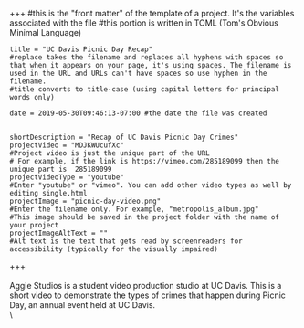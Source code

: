 +++
    #this is the "front matter" of the template of a project. It's the variables associated with the file
    #this portion is written in TOML (Tom's Obvious Minimal Language)
    
    title = "UC Davis Picnic Day Recap"
    #replace takes the filename and replaces all hyphens with spaces so that when it appears on your page, it's using spaces. The filename is used in the URL and URLs can't have spaces so use hyphen in the filename.
    #title converts to title-case (using capital letters for principal words only)
    
    date = 2019-05-30T09:46:13-07:00 #the date the file was created

    
    shortDescription = "Recap of UC Davis Picnic Day Crimes"
    projectVideo = "MDJKWUcufXc"
    #Project video is just the unique part of the URL  
    # For example, if the link is https://vimeo.com/285189099 then the unique part is  285189099
    projectVideoType = "youtube"
    #Enter "youtube" or "vimeo". You can add other video types as well by editing single.html 
    projectImage = "picnic-day-video.png"
    #Enter the filename only. For example, "metropolis_album.jpg" 
    #This image should be saved in the project folder with the name of your project 
    projectImageAltText = ""
    #Alt text is the text that gets read by screenreaders for accessibility (typically for the visually impaired) 

+++
\
\
Aggie Studios is a student video production studio at UC Davis. This is a short video to demonstrate the types of crimes that happen during Picnic Day, an annual event held at UC Davis.
\
\
